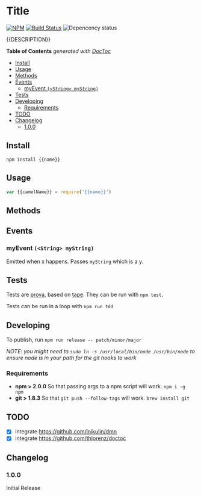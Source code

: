 # Title

[![NPM](https://nodei.co/npm/{{name}}.png)](https://nodei.co/npm/{{name}}/) [![Build Status](https://travis-ci.org/{{username}}/{{name}}.png?branch=master)](https://travis-ci.org/{{username}}/{{name}}) ![Depencency status](https://david-dm.org/{{username}}/{{name}}.png)

{{DESCRIPTION}}

<!-- START doctoc generated TOC please keep comment here to allow auto update -->
<!-- DON'T EDIT THIS SECTION, INSTEAD RE-RUN doctoc TO UPDATE -->
**Table of Contents**  *generated with [DocToc](http://doctoc.herokuapp.com/)*

- [Install](#install)
- [Usage](#usage)
- [Methods](#methods)
- [Events](#events)
  - [myEvent `(<String> myString)`](#myevent-string-mystring)
- [Tests](#tests)
- [Developing](#developing)
  - [Requirements](#requirements)
- [TODO](#todo)
- [Changelog](#changelog)
  - [1.0.0](#100)

<!-- END doctoc generated TOC please keep comment here to allow auto update -->


## Install
`npm install {{name}}`

## Usage
```js
var {{camelName}} = require('{{name}}')

```

## Methods

## Events
### myEvent `(<String> myString)`
Emitted when x happens. Passes `myString` which is a y.

## Tests
Tests are [prova](https://github.com/azer/prova), based on [tape](https://github.com/substack/tape). They can be run with `npm test`.

Tests can be run in a loop with `npm run tdd`

## Developing
To publish, run `npm run release -- patch/minor/major`

_NOTE: you might need to `sudo ln -s /usr/local/bin/node /usr/bin/node` to ensure node is in your path for the git hooks to work_

### Requirements
* **npm > 2.0.0** So that passing args to a npm script will work. `npm i -g npm`
* **git > 1.8.3** So that `git push --follow-tags` will work. `brew install git`

## TODO
* [x] integrate https://github.com/inikulin/dmn
* [x] integrate https://github.com/thlorenz/doctoc

## Changelog
### 1.0.0
Initial Release
